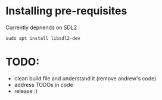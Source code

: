 # Installing pre-requisites
Currently depnends on SDL2
```
sudo apt install libsdl2-dev
```

# TODO:
- clean build file and understand it (remove andrew's code)
- address TODOs in code
- release :)

